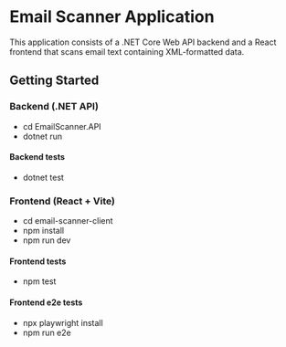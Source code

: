 # Email Scanner Application

This application consists of a .NET Core Web API backend and a React frontend that scans email text containing XML-formatted data.

## Getting Started

### Backend (.NET API)

- cd EmailScanner.API
- dotnet run

#### Backend tests
- dotnet test

### Frontend (React + Vite)

- cd email-scanner-client
- npm install
- npm run dev

#### Frontend tests

- npm test

#### Frontend e2e tests

- npx playwright install
- npm run e2e
